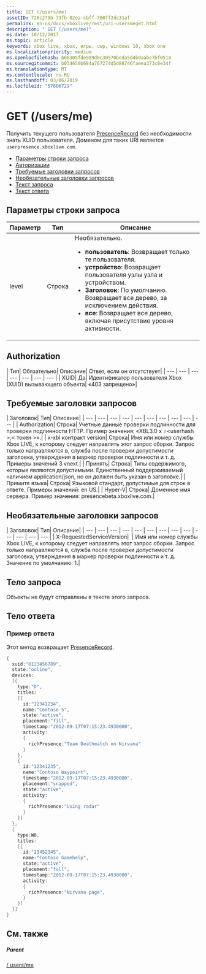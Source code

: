 ```yaml
---
title: GET (/users/me)
assetID: 726c279b-73fb-02ea-cbff-700ff2dc31af
permalink: en-us/docs/xboxlive/rest/uri-usersmeget.html
description: " GET (/users/me)"
ms.date: 10/12/2017
ms.topic: article
keywords: xbox live, xbox, игры, uwp, windows 10, xbox one
ms.localizationpriority: medium
ms.openlocfilehash: b06305fde989d0c30570beda5d4b0aabe7bf0518
ms.sourcegitcommit: b034650b684a767274d5d88746faeea373c8e34f
ms.translationtype: MT
ms.contentlocale: ru-RU
ms.lasthandoff: 03/06/2019
ms.locfileid: "57606729"
---
```

# <a name="get-usersme"></a>GET (/users/me)
Получить текущего пользователя [PresenceRecord](../../json/json-presencerecord.md) без необходимости знать XUID пользователя.
Доменом для таких URI является `userpresence.xboxlive.com`.

  * [Параметры строки запроса](#ID4EZ)
  * [Авторизации](#ID4EIC)
  * [Требуемые заголовки запросов](#ID4ELD)
  * [Необязательные заголовки запросов](#ID4EPF)
  * [Текст запроса](#ID4EPG)
  * [Текст ответа](#ID4E1G)

<a id="ID4EZ"></a>


## <a name="query-string-parameters"></a>Параметры строки запроса

| Параметр| Тип| Описание|
| --- | --- | --- |
| level| Строка| Необязательно. <ul><li><b>пользователь</b>: Возвращает только те пользователя.</li><li><b>устройство</b>: Возвращает пользователя узлы узла и устройством.</li><li><b>Заголовок</b>: По умолчанию. Возвращает все дерево, за исключением действия.</li><li><b>все</b>: Возвращает все дерево, включая присутствие уровня активности.</li></ul> | 

<a id="ID4EIC"></a>


## <a name="authorization"></a>Authorization

| Тип| Обязательно| Описание| Ответ, если он отсутствует|
| --- | --- | --- | --- | --- | --- | --- |
| XUID| Да| Идентификатор пользователя Xbox (XUID) вызывающего объекта| «403 запрещено»|

<a id="ID4ELD"></a>


## <a name="required-request-headers"></a>Требуемые заголовки запросов

| Заголовок| Тип| Описание|
| --- | --- | --- | --- | --- | --- | --- | --- | --- | --- |
| Authorization| Строка| Учетные данные проверки подлинности для проверки подлинности HTTP. Пример значения: «XBL3.0 x =&lt;userhash >;&lt; токен >».|
| x-xbl контракт version| Строка| Имя или номер службы Xbox LIVE, к которому следует направлять этот запрос сборки. Запрос только направляются в, служба после проверки допустимости заголовка, утверждения в маркер проверки подлинности и т. д. Примеры значений 3 vnext.|
| Принять| Строка| Типы содержимого, которые являются допустимыми. Единственный поддерживаемый наличием application/json, но он должен быть указан в заголовке.|
| Примите языка| Строка| Языковой стандарт, допустимые для строк в ответе. Примеры значений: en US.|
| Hyper-V| Строка| Доменное имя сервера. Пример значения: presencebeta.xboxlive.com.|

<a id="ID4EPF"></a>


## <a name="optional-request-headers"></a>Необязательные заголовки запросов

| Заголовок| Тип| Описание|
| --- | --- | --- | --- | --- | --- | --- | --- | --- | --- | --- | --- | --- |
| X-RequestedServiceVersion|  | Имя или номер службы Xbox LIVE, к которому следует направлять этот запрос сборки. Запрос только направляются в, служба после проверки допустимости заголовка, утверждения в маркер проверки подлинности и т. д. Значение по умолчанию: 1.|

<a id="ID4EPG"></a>


## <a name="request-body"></a>Тело запроса

Объекты не будут отправлены в тексте этого запроса.

<a id="ID4E1G"></a>


## <a name="response-body"></a>Тело ответа

<a id="ID4EAH"></a>


### <a name="sample-response"></a>Пример ответа

Этот метод возвращает [PresenceRecord](../../json/json-presencerecord.md).


```cpp
{
  xuid:"0123456789",
  state:"online",
  devices:
  [{
    type:"D",
    titles:
    [{
      id:"12341234",
      name:"Contoso 5",
      state:"active",
      placement:"fill",
      timestamp:"2012-09-17T07:15:23.4930000",
      activity:
      {
        richPresence:"Team Deathmatch on Nirvana"
      }
    },
    {
      id:"12341235",
      name:"Contoso Waypoint",
      timestamp:"2012-09-17T07:15:23.4930000",
      placement:"snapped",
      state:"active",
      activity:
      {
        richPresence:"Using radar"
      }
    }]
  },
  {
    type:W8,
    titles:
    [{
      id:"23452345",
      name:"Contoso Gamehelp",
      state:"active",
      placement:"full",
      timestamp:"2012-09-17T07:15:23.4930000",
      activity:
      {
        richPresence:"Nirvana page",
      }
    }]
  }]
}

```


<a id="ID4EQH"></a>


## <a name="see-also"></a>См. также

<a id="ID4ESH"></a>


##### <a name="parent"></a>Parent

[/ users/me](uri-usersme.md)
